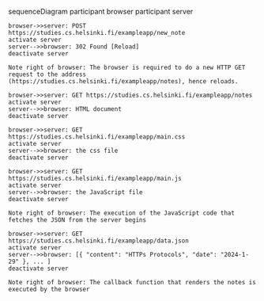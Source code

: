 sequenceDiagram
    participant browser
    participant server

    browser->>server: POST https://studies.cs.helsinki.fi/exampleapp/new_note
    activate server
    server-->>browser: 302 Found [Reload]
    deactivate server

    Note right of browser: The browser is required to do a new HTTP GET request to the address (https://studies.cs.helsinki.fi/exampleapp/notes), hence reloads.
    
    browser->>server: GET https://studies.cs.helsinki.fi/exampleapp/notes
    activate server
    server-->>browser: HTML document
    deactivate server

    browser->>server: GET https://studies.cs.helsinki.fi/exampleapp/main.css
    activate server
    server-->>browser: the css file
    deactivate server

    browser->>server: GET https://studies.cs.helsinki.fi/exampleapp/main.js
    activate server
    server-->>browser: the JavaScript file
    deactivate server

    Note right of browser: The execution of the JavaScript code that fetches the JSON from the server begins

    browser->>server: GET https://studies.cs.helsinki.fi/exampleapp/data.json
    activate server
    server-->>browser: [{ "content": "HTTPs Protocols", "date": "2024-1-29" }, ... ]
    deactivate server

    Note right of browser: The callback function that renders the notes is executed by the browser
